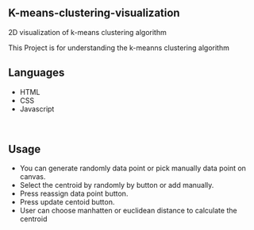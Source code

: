 ## K-means-clustering-visualization
2D visualization of k-means clustering algorithm

This Project is for understanding the k-meanns clustering algorithm<br/>

## Languages 
* HTML
* CSS
* Javascript

<br/>

## Usage 
* You can generate randomly data point or pick manually data point on canvas.
* Select the centroid by randomly by button or add manually.
* Press reassign data point button.
* Press update centoid button.
* User can choose manhatten or euclidean distance to calculate the centroid
<br/>




